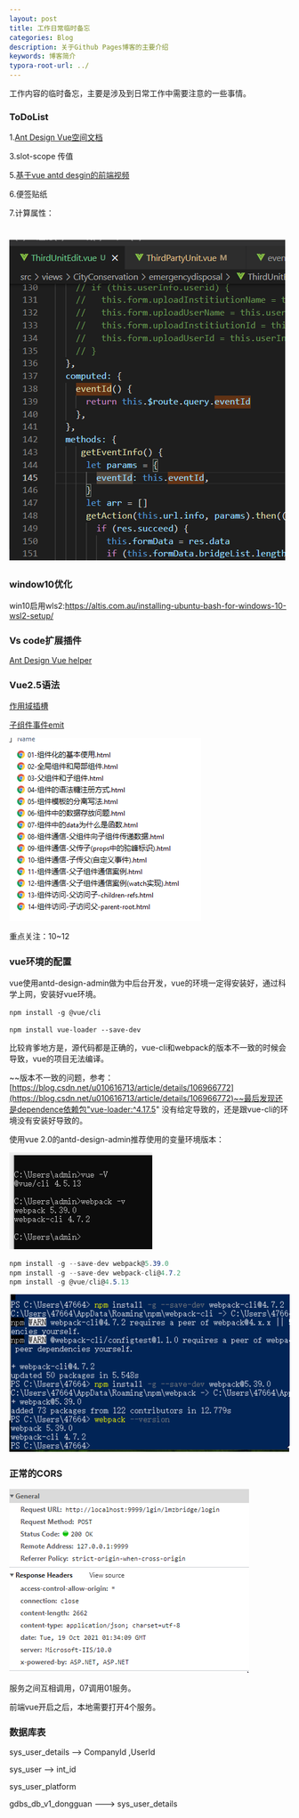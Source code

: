 ```yaml
---
layout: post
title: 工作日常临时备忘
categories: Blog
description: 关于Github Pages博客的主要介绍
keywords: 博客简介
typora-root-url: ../
---
```

工作内容的临时备忘，主要是涉及到日常工作中需要注意的一些事情。

### ToDoList

1.[Ant Design Vue空间文档](https://www.antdv.com/components/form-model/#Form-Component)

3.slot-scope 传值

5.[基于vue antd desgin的前端视频](https://search.bilibili.com/all?keyword=ant%20design%20vue&from_source=webtop_search&spm_id_from=333.788) 

6.便签贴纸   

7.计算属性：

![image-20211018184925266](/images/posts/image-20211018184925266.png)
=======



### window10优化

win10启用wls2:https://altis.com.au/installing-ubuntu-bash-for-windows-10-wsl2-setup/


### Vs code扩展插件

[Ant Design Vue helper](https://marketplace.visualstudio.com/items?itemName=ant-design-vue.vscode-ant-design-vue-helper)



### Vue2.5语法

[作用域插槽](https://cn.vuejs.org/v2/guide/components-slots.html)

[子组件事件emit](https://cn.vuejs.org/v2/guide/components.html?#%E4%BD%BF%E7%94%A8%E4%BA%8B%E4%BB%B6%E6%8A%9B%E5%87%BA%E4%B8%80%E4%B8%AA%E5%80%BC)

![childe_father_event](/images/posts/child_father_event.png)

重点关注：10~12

### vue环境的配置

vue使用antd-design-admin做为中后台开发，vue的环境一定得安装好，通过科学上网，安装好vue环境。

`npm install -g @vue/cli`

`npm install vue-loader --save-dev`

比较肯爹地方是，源代码都是正确的，vue-cli和webpack的版本不一致的时候会导致，vue的项目无法编译。

~~版本不一致的问题，参考：[https://blog.csdn.net/u010616713/article/details/106966772](https://blog.csdn.net/u010616713/article/details/106966772)~~最后发现还是dependence依赖包"vue-loader:^4.17.5" 没有给定导致的，还是跟vue-cli的环境没有安装好导致的。

使用vue 2.0的antd-design-admin推荐使用的变量环境版本：

![webpack_version_vue372.png](/images/posts/webpack_version_vue372.png)

```c#
npm install -g --save-dev webpack@5.39.0
npm install -g --save-dev webpack-cli@4.7.2
npm install -g @vue/cli@4.5.13
```

![webpack_cli_install_42424](/images/posts/webpack_cli_install_42424.png)

### 正常的CORS

![image-20211019093606224](/images/posts/image-20211019093606224.png)





服务之间互相调用，07调用01服务。

前端vue开启之后，本地需要打开4个服务。

### 数据库表

sys_user_details   --> CompanyId ,UserId

sys_user     --> int_id  

sys_user_platform 

gdbs_db_v1_dongguan --->  sys_user_details







